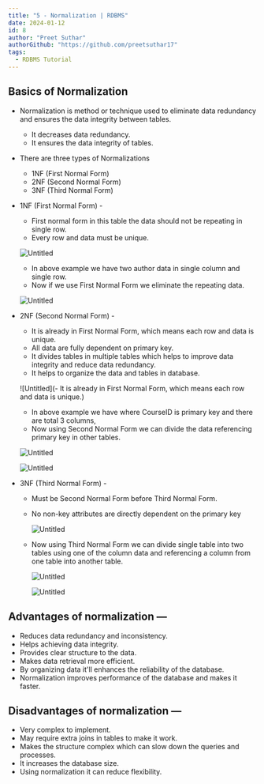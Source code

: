 ```yaml
---
title: "5 - Normalization | RDBMS"
date: 2024-01-12
id: 8
author: "Preet Suthar"
authorGithub: "https://github.com/preetsuthar17"
tags:
  - RDBMS Tutorial
---
```


## Basics of Normalization

- Normalization is method or technique used to eliminate data redundancy and ensures the data integrity between tables.
  - It decreases data redundancy.
  - It ensures the data integrity of tables.
- There are three types of Normalizations

  - 1NF (First Normal Form)
  - 2NF (Second Normal Form)
  - 3NF (Third Normal Form)

- 1NF (First Normal Form) -

  - First normal form in this table the data should not be repeating in single row.
  - Every row and data must be unique.

  ![Untitled](https://i.imgur.com/YIM5w8l.png)

  - In above example we have two author data in single column and single row.
  - Now if we use First Normal Form we eliminate the repeating data.

  ![Untitled](https://i.imgur.com/p2E6ueW.png)

- 2NF (Second Normal Form) -

  - It is already in First Normal Form, which means each row and data is unique.
  - All data are fully dependent on primary key.
  - It divides tables in multiple tables which helps to improve data integrity and reduce data redundancy.
  - It helps to organize the data and tables in database.

  ![Untitled](- It is already in First Normal Form, which means each row and data is unique.)

  - In above example we have where CourseID is primary key and there are total 3 columns,
  - Now using Second Normal Form we can divide the data referencing primary key in other tables.

  ![Untitled](https://i.imgur.com/9glCn3L.png)

  ![Untitled](https://i.imgur.com/1mVGBA1.png)

- 3NF (Third Normal Form) -

  - Must be Second Normal Form before Third Normal Form.
  - No non-key attributes are directly dependent on the primary key

    ![Untitled](https://i.imgur.com/JK8Tid3.png)

  - Now using Third Normal Form we can divide single table into two tables using one of the column data and referencing a column from one table into another table.

    ![Untitled](https://i.imgur.com/EkneCxa.png)

    ![Untitled](https://i.imgur.com/tvH0aoC.png)

## Advantages of normalization —

- Reduces data redundancy and inconsistency.
- Helps achieving data integrity.
- Provides clear structure to the data.
- Makes data retrieval more efficient.
- By organizing data it'll enhances the reliability of the database.
- Normalization improves performance of the database and makes it faster.

## Disadvantages of normalization —

- Very complex to implement.
- May require extra joins in tables to make it work.
- Makes the structure complex which can slow down the queries and processes.
- It increases the database size.
- Using normalization it can reduce flexibility.
